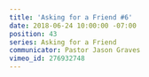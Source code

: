 ```yaml
---
title: 'Asking for a Friend #6'
date: 2018-06-24 10:00:00 -07:00
position: 43
series: Asking for a Friend
communicator: Pastor Jason Graves
vimeo_id: 276932748
---
```


